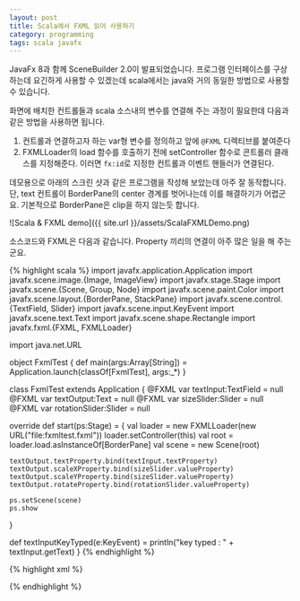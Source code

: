 ```yaml
---
layout: post
title: Scala에서 FXML 읽어 사용하기
category: programming
tags: scala javafx
---
```


JavaFx 8과 함께 SceneBuilder 2.0이 발표되었습니다. 프로그램 인터페이스를 구상하는데 요긴하게 사용할 수 있겠는데 scala에서는 java와 거의 동일한 방법으로 사용할 수 있습니다.

화면에 배치한 컨트롤들과 scala 소스내의 변수를 연결해 주는 과정이 필요한데 다음과 같은 방법을 사용하면 됩니다.

1. 컨트롤과 연결하고자 하는 var형 변수를 정의하고 앞에 `@FXML` 디렉티브를 붙여준다
2. FXMLLoader의 load 함수를 호출하기 전에 setController 함수로 콘트롤러 클래스를 지정해준다. 이러면 `fx:id`로 지정한 컨트롤과 이벤트 핸들러가 연결된다.

데모용으로 아래의 스크린 샷과 같은 프로그램을 작성해 보았는데 아주 잘 동작합니다. 단, text 컨트롤이 BorderPane의 center 경계를 벗어나는데 이를 해결하기가 어렵군요. 기본적으로 BorderPane은 clip을 하지 않는듯 합니다.

![Scala & FXML demo]({{ site.url }}/assets/ScalaFXMLDemo.png)

소스코드와 FXML은 다음과 같습니다. Property 끼리의 연결이 아주 많은 일을 해 주는군요.

{% highlight scala %}
import javafx.application.Application
import javafx.scene.image.{Image, ImageView}
import javafx.stage.Stage
import javafx.scene.{Scene, Group, Node}
import javafx.scene.paint.Color
import javafx.scene.layout.{BorderPane, StackPane}
import javafx.scene.control.{TextField, Slider}
import javafx.scene.input.KeyEvent
import javafx.scene.text.Text
import javafx.scene.shape.Rectangle
import javafx.fxml.{FXML, FXMLLoader}

import java.net.URL

object FxmlTest {
  def main(args:Array[String]) = Application.launch(classOf[FxmlTest], args:_*)
}

class FxmlTest extends Application {
  @FXML
  var textInput:TextField = null
  @FXML
  var textOutput:Text = null
  @FXML
  var sizeSlider:Slider = null
  @FXML
  var rotationSlider:Slider = null

  override def start(ps:Stage) = {
    val loader = new FXMLLoader(new URL("file:fxmltest.fxml"))
    loader.setController(this)
    val root = loader.load.asInstanceOf[BorderPane]
    val scene = new Scene(root)

    textOutput.textProperty.bind(textInput.textProperty)
    textOutput.scaleXProperty.bind(sizeSlider.valueProperty)
    textOutput.scaleYProperty.bind(sizeSlider.valueProperty)
    textOutput.rotateProperty.bind(rotationSlider.valueProperty)

    ps.setScene(scene)
    ps.show
  }

  def textInputKeyTyped(e:KeyEvent) = println("key typed : " + textInput.getText)
}
{% endhighlight %}

{% highlight xml %}
<?xml version="1.0" encoding="UTF-8"?>

<?import javafx.scene.text.*?>
<?import javafx.geometry.*?>
<?import javafx.scene.control.*?>
<?import java.lang.*?>
<?import javafx.scene.layout.*?>


<BorderPane maxHeight="-Infinity" maxWidth="-Infinity" minHeight="-Infinity" minWidth="-Infinity" prefHeight="400.0" prefWidth="600.0" xmlns="http://javafx.com/javafx/8" xmlns:fx="http://javafx.com/fxml/1">
   <left>
      <VBox spacing="5.0" BorderPane.alignment="CENTER">
         <children>
            <Label text="글자">
               <font>
                  <Font name="NanumMyeongjoOTF" size="13.0" />
               </font>
            </Label>
            <TextField fx:id="textInput" onKeyTyped="#textInputKeyTyped">
               <font>
                  <Font name="NanumMyeongjoOTF" size="13.0" />
               </font>
            </TextField>
            <Label text="크기">
               <font>
                  <Font name="NanumMyeongjoOTF" size="13.0" />
               </font>
            </Label>
            <Slider fx:id="sizeSlider" blockIncrement="5.0" max="20.0" min="1.0" value="1.0" />
            <Label text="회전">
               <font>
                  <Font name="NanumMyeongjoOTF" size="13.0" />
               </font>
            </Label>
            <Slider fx:id="rotationSlider" max="360.0" />
         </children>
         <padding>
            <Insets bottom="10.0" left="10.0" right="10.0" top="10.0" />
         </padding>
      </VBox>
   </left>
   <center>
      <Text fx:id="textOutput" strokeType="OUTSIDE" strokeWidth="0.0" text="Text" BorderPane.alignment="CENTER">
         <font>
            <Font name="NanumGothic" size="14.0" />
         </font>
      </Text>
   </center>
</BorderPane>
{% endhighlight %}